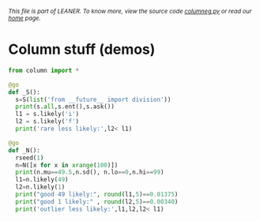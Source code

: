 
<small>_This file is part of LEANER. To know more, view the source code [columneg.py](../src/columneg.py) or read our [home](https://github.com/ai-se/leaner) page._</small>



# Column stuff (demos)

````python
from column import *

@go
def _S():
  s=S(list('from __future__ import division'))
  print(s.all,s.ent(),s.ask())
  l1 = s.likely('i')
  l2 = s.likely('f')
  print('rare less likely:',l2< l1)

@go
def _N():
  rseed(1)
  n=N([x for x in xrange(100)])
  print(n.mu==49.5,n.sd(), n.lo==0,n.hi==99)
  l1=n.likely(49)
  l2=n.likely(1)
  print("good 49 likely:", round(l1,5)==0.01375)
  print("good 1 likely:" , round(l2,5)==0.00340)
  print('outlier less likely:',l1,l2,l2< l1)
  
````
